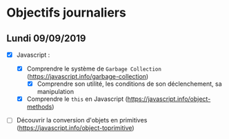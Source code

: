 # Objectifs journaliers

## Lundi 09/09/2019


* [x] Javascript :
  * [x] Comprendre le système de `Garbage Collection` (https://javascript.info/garbage-collection)
    * [x] Comprendre son utilité, les conditions de son déclenchement, sa manipulation
  * [x] Comprendre le `this` en Javascript (https://javascript.info/object-methods)
 * [ ] Découvrir la conversion d'objets en primitives (https://javascript.info/object-toprimitive)

